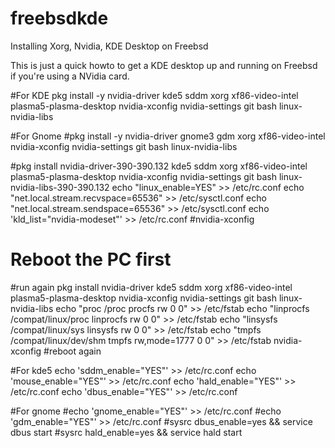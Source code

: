 # freebsdkde
Installing Xorg, Nvidia, KDE Desktop on Freebsd

This is just a quick howto to get a KDE desktop up and running on Freebsd if you're using a NVidia card.

#For KDE
pkg install -y nvidia-driver kde5 sddm xorg xf86-video-intel plasma5-plasma-desktop nvidia-xconfig nvidia-settings git bash linux-nvidia-libs

#For Gnome 
#pkg install -y nvidia-driver gnome3 gdm xorg xf86-video-intel nvidia-xconfig nvidia-settings git bash linux-nvidia-libs

#pkg install nvidia-driver-390-390.132 kde5 sddm xorg xf86-video-intel plasma5-plasma-desktop nvidia-xconfig nvidia-settings git bash linux-nvidia-libs-390-390.132
echo "linux_enable=YES" >> /etc/rc.conf
echo "net.local.stream.recvspace=65536" >> /etc/sysctl.conf
echo "net.local.stream.sendspace=65536" >> /etc/sysctl.conf
echo 'kld_list="nvidia-modeset"' >> /etc/rc.conf
#nvidia-xconfig
# Reboot the PC first
#run again 
pkg install nvidia-driver kde5 sddm xorg xf86-video-intel plasma5-plasma-desktop nvidia-xconfig nvidia-settings git bash linux-nvidia-libs
echo "proc /proc procfs rw 0 0" >> /etc/fstab 
echo "linprocfs   /compat/linux/proc  linprocfs       rw      0       0" >> /etc/fstab
echo "linsysfs    /compat/linux/sys   linsysfs        rw      0       0" >> /etc/fstab
echo "tmpfs    /compat/linux/dev/shm  tmpfs   rw,mode=1777    0       0" >> /etc/fstab
nvidia-xconfig
#reboot again



#For kde5
echo 'sddm_enable="YES"' >> /etc/rc.conf
echo 'mouse_enable="YES"' >> /etc/rc.conf
echo 'hald_enable="YES"' >> /etc/rc.conf
echo 'dbus_enable="YES"' >> /etc/rc.conf

#For gnome
#echo 'gnome_enable="YES"' >> /etc/rc.conf
#echo 'gdm_enable="YES"' >> /etc/rc.conf
#sysrc dbus_enable=yes && service dbus start
#sysrc hald_enable=yes && service hald start
